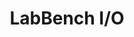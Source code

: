 ---
title: "LabBench I/O"
description: "Setup of LabBench I/O devices."
linkTitle: "LabBench I/O"
weight: 1
---